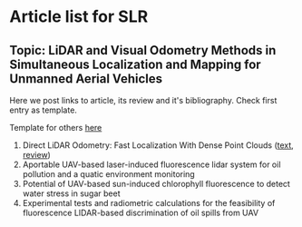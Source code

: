 # Article list for SLR

## Topic: LiDAR and Visual Odometry Methods in Simultaneous Localization and Mapping for Unmanned Aerial Vehicles

Here we post links to article, its review and it's bibliography. Check first entry as template.

Template for others [here](/articles/template.md)

1. Direct LiDAR Odometry: Fast Localization With Dense Point Clouds ([text](https://arxiv.org/pdf/2110.00605.pdf), [review](/articles/Direct_lidar_odometry_point_clouds.md))
2. Aportable UAV-based laser-induced fluorescence lidar system for oil pollution and a quatic environment monitoring
3. Potential of UAV-based sun-induced chlorophyll fluorescence to detect water stress in sugar beet
4. Experimental tests and radiometric calculations for the feasibility of fluorescence LIDAR-based discrimination of oil spills from UAV
